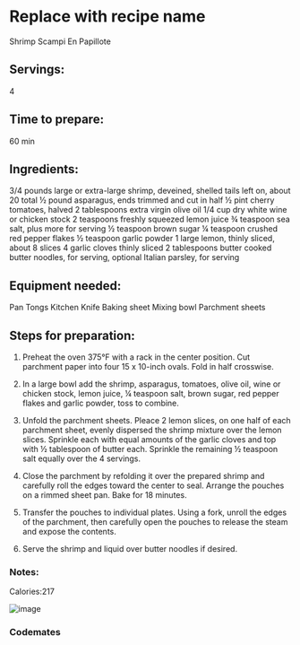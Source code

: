 # Replace with recipe name
Shrimp Scampi En Papillote
## Servings: 
4
## Time to prepare: 
60 min
## Ingredients:
3/4 pounds large or extra-large shrimp, deveined, shelled tails left on, about 20 total
½ pound asparagus, ends trimmed and cut in half
½ pint cherry tomatoes, halved
2 tablespoons extra virgin olive oil
1/4 cup dry white wine or chicken stock
2 teaspoons freshly squeezed lemon juice
¾ teaspoon sea salt, plus more for serving
½ teaspoon brown sugar
¼ teaspoon crushed red pepper flakes
½ teaspoon garlic powder
1 large lemon, thinly sliced, about 8 slices
4 garlic cloves thinly sliced
2 tablespoons butter
cooked butter noodles, for serving, optional
Italian parsley, for serving

## Equipment needed:
Pan
Tongs
Kitchen Knife
Baking sheet
Mixing bowl
Parchment sheets

## Steps for preparation:
1. Preheat the oven 375°F with a rack in the center position. Cut parchment paper into four 15 x 10-inch ovals. Fold in half crosswise.

2. In a large bowl add the shrimp, asparagus, tomatoes, olive oil, wine or chicken stock, lemon juice, ¼ teaspoon salt, brown sugar, red pepper flakes and garlic powder, toss to combine.

3. Unfold the parchment sheets. Pleace 2 lemon slices, on one half of each parchment sheet, evenly dispersed the shrimp mixture over the lemon slices. Sprinkle each with equal amounts of the garlic cloves and top with ½ tablespoon of butter each. Sprinkle the remaining ½ teaspoon salt equally over the 4 servings.

4. Close the parchment by refolding it over the prepared shrimp and carefully roll the edges toward the center to seal. Arrange the pouches on a rimmed sheet pan. Bake for 18 minutes.

5. Transfer the pouches to individual plates. Using a fork, unroll the edges of the parchment, then carefully open the pouches to release the steam and expose the contents.

6. Serve the shrimp and liquid over butter noodles if desired.


### Notes:
Calories:217

![image](https://user-images.githubusercontent.com/114119481/198119520-ab0cc009-039d-46f2-b297-64bf5604105e.png)

### Codemates #
